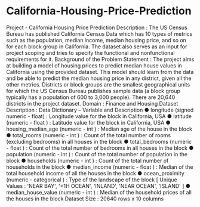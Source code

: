 # California-Housing-Price-Prediction

Project - California Housing Price Prediction
Description :
The US Census Bureau has published California Census Data which has 10 types of metrics
such as the population, median income, median housing price, and so on for each block group
in California. The dataset also serves as an input for project scoping and tries to specify the
functional and nonfunctional requirements for it.
Background of the Problem Statement :
The project aims at building a model of housing prices to predict median house values in
California using the provided dataset. This model should learn from the data and be able to
predict the median housing price in any district, given all the other metrics.
Districts or block groups are the smallest geographical units for which the US Census Bureau
publishes sample data (a block group typically has a population of 600 to 3,000 people). There
are 20,640 districts in the project dataset.
Domain : Finance and Housing
Dataset Description :
Data Dictionary – Variable and Description
● longitude (signed numeric - float) : Longitude value for the block in California, USA
● latitude (numeric - float ) : Latitude value for the block in California, USA
● housing_median_age (numeric - int ) : Median age of the house in the block
● total_rooms (numeric - int ) : Count of the total number of rooms (excluding bedrooms) in
all houses in the block
● total_bedrooms (numeric - float ) : Count of the total number of bedrooms in all houses in
the block
● population (numeric - int ) : Count of the total number of population in the block
● households (numeric - int ) : Count of the total number of households in the block
● median_income (numeric - float ) : Median of the total household income of all the houses
in the block
● ocean_proximity (numeric - categorical ) : Type of the landscape of the block
[ Unique Values : 'NEAR BAY', '<1H OCEAN', 'INLAND', 'NEAR OCEAN', 'ISLAND' ]
● median_house_value (numeric - int ) : Median of the household prices of all the houses in
the block
Dataset Size : 20640 rows x 10 columns
